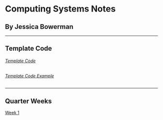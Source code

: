 # Computing Systems Notes
## By Jessica Bowerman
---
## Template Code
###### [Template Code](examplecode.txt) <br>
###### [Template Code Example](examplecode.md) <br>
---
## Quarter Weeks
[Week 1](w1.md) <br>

